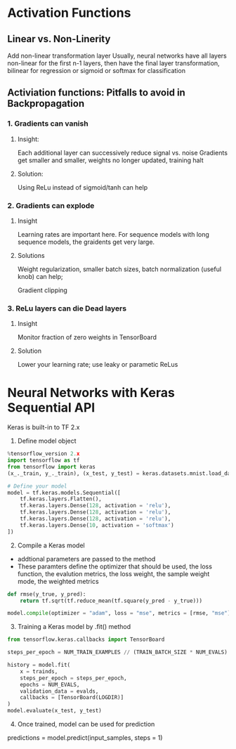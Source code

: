 # Activation Functions

## Linear vs. Non-Linerity
Add non-linear transformation layer
Usually, neural networks have all layers non-linear for the first n-1 layers, then have the final layer transformation, bilinear for regression or sigmoid or softmax for classification

## Activiation functions: Pitfalls to avoid in Backpropagation
### 1. Gradients can vanish

1. Insight: 

    Each additional layer can successively reduce signal vs. noise
Gradients get smaller and smaller, weights no longer updated, training halt

2. Solution:

    Using ReLu instead of sigmoid/tanh can help

### 2. Gradients can explode

1. Insight

    Learning rates are important here. For sequence models with long sequence models, the graidents get very large.

2. Solutions

    Weight regularization, smaller batch sizes, batch normalization (useful knob) can help; 

    Gradient clipping


### 3. ReLu layers can die Dead layers

1. Insight

    Monitor fraction of zero weights in TensorBoard

2. Solution

    Lower your learning rate; use leaky or parametic ReLus

# Neural Networks with Keras Sequential API

Keras is built-in to TF 2.x

1. Define model object

```python
%tensorflow_version 2.x
import tensorflow as tf
from tensorflow import keras
(x_._train, y_._train), (x_test, y_test) = keras.datasets.mnist.load_date()

# Define your model
model = tf.keras.models.Sequential([
    tf.keras.layers.Flatten(),
    tf.keras.layers.Dense(128, activation = 'relu'),
    tf.keras.layers.Dense(128, activation = 'relu'),
    tf.keras.layers.Dense(128, activation = 'relu'),
    tf.keras.layers.Dense(10, activation = 'softmax')
])

```

2. Compile a Keras model

* addtional parameters are passed to the method
* These paramters define the optimizer that should be used, the loss function, the evalution metrics, the loss weight, the sample weight mode, the weighted metrics

```python
def rmse(y_true, y_pred):
    return tf.sqrt(tf.reduce_mean(tf.square(y_pred - y_true)))

model.compile(optimizer = "adam", loss = "mse", metrics = [rmse, "mse"])
```

3. Training a Keras model by .fit() method
```python
from tensorflow.keras.callbacks import TensorBoard

steps_per_epoch = NUM_TRAIN_EXAMPLES // (TRAIN_BATCH_SIZE * NUM_EVALS)

history = model.fit(
    x = trainds,
    steps_per_epoch = steps_per_epoch,
    epochs = NUM_EVALS,
    validation_data = evalds,
    callbacks = [TensorBoard(LOGDIR)]
)
model.evaluate(x_test, y_test)
```

4. Once trained, model can be used for prediction

predictions = model.predict(input_samples, steps = 1)

